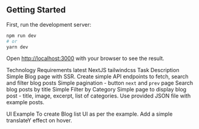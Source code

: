 ## Getting Started

First, run the development server:

```bash
npm run dev
# or
yarn dev
```

Open [http://localhost:3000](http://localhost:3000) with your browser to see the result.

Technology Requirements
 latest NextJS
 tailwindcss
Task Description
 Simple Blog page with SSR.
 Create simple API endpoints to fetch, search and filter blog posts
 Simple pagination - button `next` and `prev` page
 Search blog posts by title
 Simple Filter by Category
 Simple page to display blog post - title, image, excerpt, list of categories.
 Use provided JSON file with example posts.
 
UI Example 
 To create Blog list UI as per the example. Add a simple translateY effect on hover.

